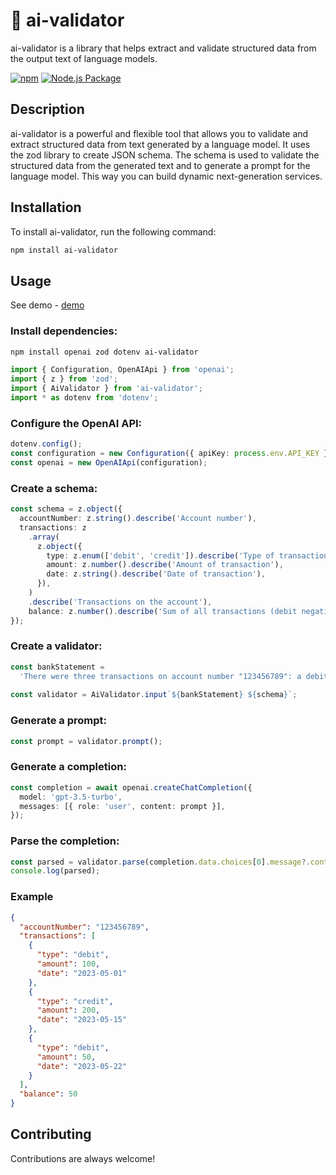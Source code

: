# 🦋 ai-validator

ai-validator is a library that helps extract and validate structured data from the output text of language models.

[![npm](https://img.shields.io/npm/v/ai-validator)](https://www.npmjs.com/package/ai-validator)
[![Node.js Package](https://github.com/rsaryev/ai-validator/actions/workflows/npm-publish.yml/badge.svg)](https://github.com/rsaryev/ai-validator/actions/workflows/npm-publish.yml)

## Description

ai-validator is a powerful and flexible tool that allows you to validate and extract structured data from text generated by a language model.
It uses the zod library to create JSON schema. The schema is used to validate the structured data from the generated text and to generate a prompt for the language model.
This way you can build dynamic next-generation services.

## Installation

To install ai-validator, run the following command:

```bash
npm install ai-validator
```

## Usage

See demo - [demo](https://github.com/rsaryev/ai-validator/tree/main/demo)

### Install dependencies:

```bash
npm install openai zod dotenv ai-validator
```

```ts
import { Configuration, OpenAIApi } from 'openai';
import { z } from 'zod';
import { AiValidator } from 'ai-validator';
import * as dotenv from 'dotenv';
```

### Configure the OpenAI API:

```ts
dotenv.config();
const configuration = new Configuration({ apiKey: process.env.API_KEY });
const openai = new OpenAIApi(configuration);
```

### Create a schema:

```ts
const schema = z.object({
  accountNumber: z.string().describe('Account number'),
  transactions: z
    .array(
      z.object({
        type: z.enum(['debit', 'credit']).describe('Type of transaction'),
        amount: z.number().describe('Amount of transaction'),
        date: z.string().describe('Date of transaction'),
      }),
    )
    .describe('Transactions on the account'),
    balance: z.number().describe('Sum of all transactions (debit negative, credit positive)'),
});
```

### Create a validator:

```ts
const bankStatement =
  'There were three transactions on account number "123456789": a debit of $100 on May 1, 2023, a credit of $200 on May 15, 2023, and a debit of $50 on May 22, 2023.';
  
const validator = AiValidator.input`${bankStatement} ${schema}`;
````

### Generate a prompt:

```ts
const prompt = validator.prompt();
```

### Generate a completion:

```ts
const completion = await openai.createChatCompletion({
  model: 'gpt-3.5-turbo',
  messages: [{ role: 'user', content: prompt }],
});
```

### Parse the completion:

```ts
const parsed = validator.parse(completion.data.choices[0].message?.content);
console.log(parsed);
```

### Example

```json
{
  "accountNumber": "123456789",
  "transactions": [
    {
      "type": "debit",
      "amount": 100,
      "date": "2023-05-01"
    },
    {
      "type": "credit",
      "amount": 200,
      "date": "2023-05-15"
    },
    {
      "type": "debit",
      "amount": 50,
      "date": "2023-05-22"
    }
  ],
  "balance": 50
}
```

## Contributing

Contributions are always welcome!